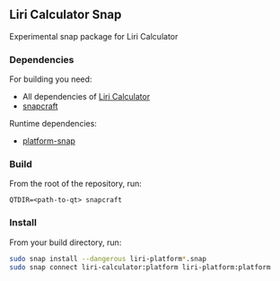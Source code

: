 ## Liri Calculator Snap
Experimental snap package for Liri Calculator

### Dependencies
For building you need:
* All dependencies of [Liri Calculator][liri-calculator-gh]
* [snapcraft][snapcraft-gh]

Runtime dependencies:
* [platform-snap][platform-snap-gh]

### Build

From the root of the repository, run:

```
QTDIR=<path-to-qt> snapcraft
```

### Install

From your build directory, run:

```sh
sudo snap install --dangerous liri-platform*.snap
sudo snap connect liri-calculator:platform liri-platform:platform
```
[liri-calculator-gh]: http://github.com/lirios/calculator
[snapcraft-gh]: https://github.com/snapcore/snapcraft
[platform-snap-gh]: https://github.com/lirios/platform-snap
